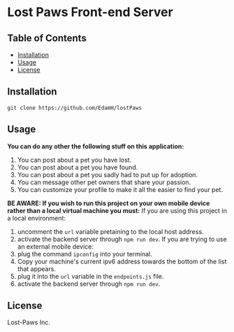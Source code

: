 # Lost Paws Front-end Server

## Table of Contents

- [Installation](#installation)
- [Usage](#usage)
- [License](#license)

## Installation

`git clone https://github.com/EdamH/lostPaws`

## Usage

**You can do any other the following stuff on this application:**
1. You can post about a pet you have lost.
2. You can post about a pet you have found.
3. You can post about a pet you sadly had to put up for adoption.
4. You can message other pet owners that share your passion.
5. You can customize your profile to make it all the easier to find your pet. 

**BE AWARE: If you wish to run this project on your own mobile device rather than a local virtual machine you must:**
If you are using this project in a local environment: 
1. uncomment the `url` variable pretaining to the local host address.
2. activate the backend server through `npm run dev`.
If you are trying to use an external mobile device:
1. plug the command `ipconfig` into your terminal.
2. Copy your machine's current ipv6 address towards the bottom of the list that appears.
3. plug it into the `url` variable in the `endpoints.js` file.
4. activate the backend server through `npm run dev`.


## License

Lost-Paws Inc.
